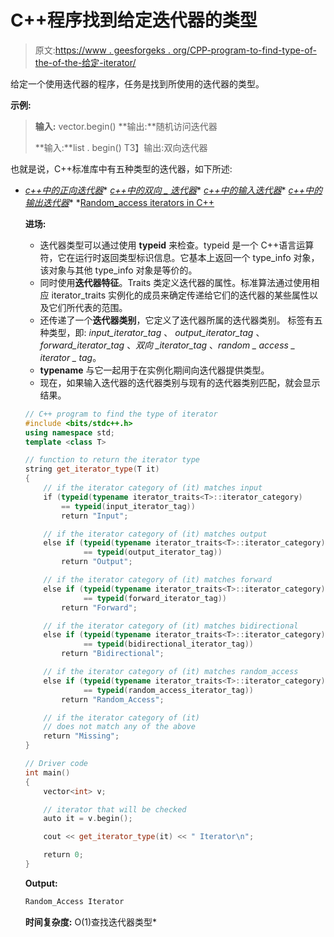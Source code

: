 # C++程序找到给定迭代器的类型

> 原文:[https://www . geesforgeks . org/CPP-program-to-find-type-of-the-of-the-给定-iterator/](https://www.geeksforgeeks.org/cpp-program-to-find-the-type-of-the-given-iterator/)

给定一个使用迭代器的程序，任务是找到所使用的迭代器的类型。

**示例:**

> **输入:** vector.begin()
> **输出:**随机访问迭代器
> 
> **输入:**list . begin()
> T3】输出:双向迭代器

也就是说，C++标准库中有五种类型的迭代器，如下所述:

*   *[c++中的正向迭代器](https://www.geeksforgeeks.org/forward-iterators-in-cpp/)**   *[c++中的双向 _ 迭代器](https://www.geeksforgeeks.org/bidirectional-iterators-in-cpp/)**   *[c++中的输入迭代器](https://www.geeksforgeeks.org/input-iterators-in-cpp/)**   *[c++中的输出迭代器](https://www.geeksforgeeks.org/output-iterators-cpp/)**   *[Random_access iterators in C++](https://www.geeksforgeeks.org/random-access-iterators-in-cpp/)

    **进场:**

    *   迭代器类型可以通过使用 **typeid** 来检查。typeid 是一个 C++语言运算符，它在运行时返回类型标识信息。它基本上返回一个 type_info 对象，该对象与其他 type_info 对象是等价的。
    *   同时使用**迭代器特征**。Traits 类定义迭代器的属性。标准算法通过使用相应 iterator_traits 实例化的成员来确定传递给它们的迭代器的某些属性以及它们所代表的范围。
    *   还传递了一个**迭代器类别**，它定义了迭代器所属的迭代器类别。
        标签有五种类型，即: *input_iterator_tag* 、 *output_iterator_tag* 、 *forward_iterator_tag* 、*双向 _iterator_tag* 、*random _ access _ iterator _ tag*。
    *   **typename** 与它一起用于在实例化期间向迭代器提供类型。
    *   现在，如果输入迭代器的迭代器类别与现有的迭代器类别匹配，就会显示结果。

    ```cpp
    // C++ program to find the type of iterator
    #include <bits/stdc++.h>
    using namespace std;
    template <class T>

    // function to return the iterator type
    string get_iterator_type(T it)
    {
        // if the iterator category of (it) matches input
        if (typeid(typename iterator_traits<T>::iterator_category)
            == typeid(input_iterator_tag))
            return "Input";

        // if the iterator category of (it) matches output
        else if (typeid(typename iterator_traits<T>::iterator_category)
                 == typeid(output_iterator_tag))
            return "Output";

        // if the iterator category of (it) matches forward
        else if (typeid(typename iterator_traits<T>::iterator_category)
                 == typeid(forward_iterator_tag))
            return "Forward";

        // if the iterator category of (it) matches bidirectional
        else if (typeid(typename iterator_traits<T>::iterator_category)
                 == typeid(bidirectional_iterator_tag))
            return "Bidirectional";

        // if the iterator category of (it) matches random_access
        else if (typeid(typename iterator_traits<T>::iterator_category)
                 == typeid(random_access_iterator_tag))
            return "Random_Access";

        // if the iterator category of (it)
        // does not match any of the above
        return "Missing";
    }

    // Driver code
    int main()
    {
        vector<int> v;

        // iterator that will be checked
        auto it = v.begin();

        cout << get_iterator_type(it) << " Iterator\n";

        return 0;
    }
    ```

    **Output:**

    ```cpp
    Random_Access Iterator

    ```

    **时间复杂度:** O(1)查找迭代器类型*
